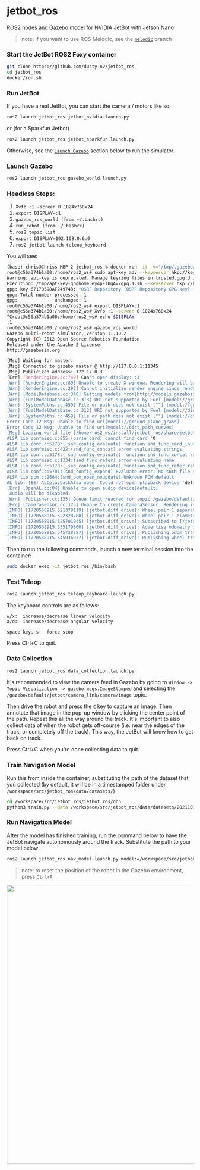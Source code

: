 # jetbot_ros
ROS2 nodes and Gazebo model for NVIDIA JetBot with Jetson Nano

> note:  if you want to use ROS Melodic, see the [`melodic`](https://github.com/dusty-nv/jetbot_ros/tree/melodic) branch

### Start the JetBot ROS2 Foxy container

``` bash
git clone https://github.com/dusty-nv/jetbot_ros
cd jetbot_ros
docker/run.sh
```
 
### Run JetBot

If you have a real JetBot, you can start the camera / motors like so:

``` bash
ros2 launch jetbot_ros jetbot_nvidia.launch.py
```

or (for a Sparkfun Jetbot)
``` bash
ros2 launch jetbot_ros jetbot_sparkfun.launch.py
```

Otherwise, see the [`Launch Gazebo`](#launch-gazebo) section below to run the simulator.

### Launch Gazebo

``` bash
ros2 launch jetbot_ros gazebo_world.launch.py
```

### Headless Steps:

1. ```Xvfb :1 -screen 0 1024x768x24```
2. ```export DISPLAY=:1```
3. ```gazebo_ros_world (from ~/.bashrc)```
4. ```run_robot (from ~/.bashrc)```
5. ```ros2 topic list```
6. ```export DISPLAY=192.168.0.6:0```
7. ```ros2 jetbot launch teleop_keyboard```

You will see:
```bash
(base) chris@Chriss-MBP-2 jetbot_ros % docker run -it -v="/tmp/.gazebo/:/root/.gazebo/"  --env DISPLAY=host.docker.internal:0 --env QT_X11_NO_MITSHM=1  --volume /tmp/.X11-unix:/tmp/.X11-unix --name=humbl2 jetbot_foxy_ros_cpu:v3.5.0
root@c56a374b1a00:/home/ros2_ws# sudo apt-key adv --keyserver hkp://keyserver.ubuntu.com:80 --recv-keys 67170598AF249743
Warning: apt-key is deprecated. Manage keyring files in trusted.gpg.d instead (see apt-key(8)).
Executing: /tmp/apt-key-gpghome.ey4pEl0gAv/gpg.1.sh --keyserver hkp://keyserver.ubuntu.com:80 --recv-keys 67170598AF249743
gpg: key 67170598AF249743: "OSRF Repository (OSRF Repository GPG key) <osrfbuild@osrfoundation.org>" not changed
gpg: Total number processed: 1
gpg:              unchanged: 1
root@c56a374b1a00:/home/ros2_ws# export DISPLAY=:1
root@c56a374b1a00:/home/ros2_ws# Xvfb :1 -screen 0 1024x768x24
^Croot@c56a374b1a00:/home/ros2_ws# echo $DISPLAY
:1
root@c56a374b1a00:/home/ros2_ws# gazebo_ros_world 
Gazebo multi-robot simulator, version 11.10.2
Copyright (C) 2012 Open Source Robotics Foundation.
Released under the Apache 2 License.
http://gazebosim.org

[Msg] Waiting for master.
[Msg] Connected to gazebo master @ http://127.0.0.1:11345
[Msg] Publicized address: 172.17.0.3
[Err] [RenderEngine.cc:749] Can't open display: :1
[Wrn] [RenderEngine.cc:89] Unable to create X window. Rendering will be disabled
[Wrn] [RenderEngine.cc:292] Cannot initialize render engine since render path type is NONE. Ignore this warning ifrendering has been turned off on purpose.
[Wrn] [ModelDatabase.cc:340] Getting models from[http://models.gazebosim.org/]. This may take a few seconds.
[Wrn] [FuelModelDatabase.cc:313] URI not supported by Fuel [model://ground_plane_grass]
[Wrn] [SystemPaths.cc:459] File or path does not exist [""] [model://ground_plane_grass]
[Wrn] [FuelModelDatabase.cc:313] URI not supported by Fuel [model://dirt_path_curves]
[Wrn] [SystemPaths.cc:459] File or path does not exist [""] [model://dirt_path_curves]
Error Code 12 Msg: Unable to find uri[model://ground_plane_grass]
Error Code 12 Msg: Unable to find uri[model://dirt_path_curves]
[Msg] Loading world file [/home/ros2_ws/install/jetbot_ros/share/jetbot_ros/worlds/dirt_path_curves.world]
ALSA lib confmisc.c:855:(parse_card) cannot find card '0'
ALSA lib conf.c:5178:(_snd_config_evaluate) function snd_func_card_inum returned error: No such file or directory
ALSA lib confmisc.c:422:(snd_func_concat) error evaluating strings
ALSA lib conf.c:5178:(_snd_config_evaluate) function snd_func_concat returned error: No such file or directory
ALSA lib confmisc.c:1334:(snd_func_refer) error evaluating name
ALSA lib conf.c:5178:(_snd_config_evaluate) function snd_func_refer returned error: No such file or directory
ALSA lib conf.c:5701:(snd_config_expand) Evaluate error: No such file or directory
ALSA lib pcm.c:2664:(snd_pcm_open_noupdate) Unknown PCM default
AL lib: (EE) ALCplaybackAlsa_open: Could not open playback device 'default': No such file or directory
[Err] [OpenAL.cc:84] Unable to open audio device[default]
 Audio will be disabled.
[Wrn] [Publisher.cc:135] Queue limit reached for topic /gazebo/default/physics/contacts, deleting message. This warning is printed only once.
[Err] [CameraSensor.cc:125] Unable to create CameraSensor. Rendering is disabled.
[INFO] [1720568915.521379119] [jetbot.diff_drive]: Wheel pair 1 separation set to [0.200000m]
[INFO] [1720568915.522328780] [jetbot.diff_drive]: Wheel pair 1 diameter set to [0.200000m]
[INFO] [1720568915.525701945] [jetbot.diff_drive]: Subscribed to [/jetbot/cmd_vel]
[INFO] [1720568915.535179800] [jetbot.diff_drive]: Advertise odometry on [/jetbot/odom]
[INFO] [1720568915.545728287] [jetbot.diff_drive]: Publishing odom transforms between [odom] and [chassis]
[INFO] [1720568915.545936077] [jetbot.diff_drive]: Publishing wheel transforms between [chassis], [left_wheel_hinge] and [right_wheel_hinge]
```


Then to run the following commands, launch a new terminal session into the container:

``` bash
sudo docker exec -it jetbot_ros /bin/bash
```

### Test Teleop

``` bash
ros2 launch jetbot_ros teleop_keyboard.launch.py
```

The keyboard controls are as follows:

```
w/x:  increase/decrease linear velocity
a/d:  increase/decrease angular velocity

space key, s:  force stop
```

Press Ctrl+C to quit.

### Data Collection

``` bash
ros2 launch jetbot_ros data_collection.launch.py
```

It's recommended to view the camera feed in Gazebo by going to `Window -> Topic Visualization -> gazebo.msgs.ImageStamped` and selecting the `/gazebo/default/jetbot/camera_link/camera/image` topic.

Then drive the robot and press the `C` key to capture an image.  Then annotate that image in the pop-up window by clicking the center point of the path.  Repeat this all the way around the track.  It's important to also collect data of when the robot gets off-course (i.e. near the edges of the track, or completely off the track).  This way, the JetBot will know how to get back on track.

Press Ctrl+C when you're done collecting data to quit.

### Train Navigation Model

Run this from inside the container, substituting the path of the dataset that you collected (by default, it will be in a timestamped folder under `/workspace/src/jetbot_ros/data/datasets/`)

``` bash
cd /workspace/src/jetbot_ros/jetbot_ros/dnn
python3 train.py --data /workspace/src/jetbot_ros/data/datasets/20211018-160950/
```

### Run Navigation Model

After the model has finished training, run the command below to have the JetBot navigate autonomously around the track.  Substitute the path to your model below:

``` bash
ros2 launch jetbot_ros nav_model.launch.py model:=/workspace/src/jetbot_ros/data/models/202106282129/model_best.pth
```

> note:  to reset the position of the robot in the Gazebo environment, press `Ctrl+R`

<a href="https://youtu.be/gok9pvUzZeY" target="_blank"><img src=https://github.com/dusty-nv/jetbot_ros/raw/dev/docs/images/jetbot_gazebo_sim_video.jpg width="750"></a>


